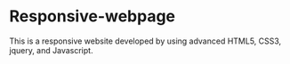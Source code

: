 # Responsive-webpage
This is a responsive website developed by using advanced HTML5, CSS3, jquery, and Javascript.
